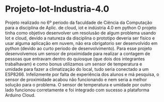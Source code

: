 # Projeto-Iot-Industria-4.0
Projeto realizado no 6º periodo da faculdade de Ciência da Computação para a disciplina de Aplic. de cloud, iot e indústria 4.0 em python
O projeto tinha como objetivo desenvolver um resolusão de algum problema usando Iot e cloud, devido a natureza da disciplina o prototipo deveria ser fisico e usar alguma aplicação em nuvem, não era obrigatorio ser desenvolvido em python (devido ao curto periodo de desenvolvimento).
Para esse projeto desenvolvemos um sensor de proximidade para realizar a contagem de pessoas que entravam dentro do quiosque (que dois dos integrantes trabalhavam) e como bonus utilizamos um sensor de temperatura e umidade para fazer a climatização do local, tudo seria conectado a um ESP8266.
Infelizmente por falta de experiência dos alunos e má pesquisa, o sensor de proximidade acabou não funcionando e nem seria a melhor solução para o problema.
O sensor de temperatura e umidade por outro lado funcionou corretamente e foi integrado com sucesso a plataforma Arduino Cloud.
